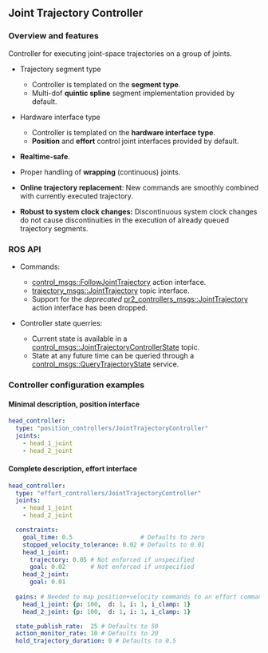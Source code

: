 ## Joint Trajectory Controller ##

### Overview and features ###

Controller for executing joint-space trajectories on a group of joints.

- Trajectory segment type
  - Controller is templated on the **segment type**.
  - Multi-dof **quintic spline** segment implementation provided by default.

- Hardware interface type
  - Controller is templated on the **hardware interface type**.
  - **Position** and **effort** control joint interfaces provided by default.

- **Realtime-safe**.

- Proper handling of **wrapping** (continuous) joints.

- **Online trajectory replacement**: New commands are smoothly combined with currently executed trajectory.

- **Robust to system clock changes:** Discontinuous system clock changes do not cause discontinuities in the execution of already queued trajectory segments.

### ROS API ###
  - Commands:
    - [control_msgs::FollowJointTrajectory](http://docs.ros.org/groovy/api/control_msgs/html/action/FollowJointTrajectory.html) action interface.
    - [trajectory_msgs::JointTrajectory](http://docs.ros.org/api/trajectory_msgs/html/msg/JointTrajectory.html) topic interface.
    - Support for the *deprecated* [pr2_controllers_msgs::JointTrajectory](http://docs.ros.org/api/pr2_controllers_msgs/html/msg/JointTrajectoryAction.html) action interface has been dropped.

  - Controller state querries:
    - Current state is available in a [control_msgs::JointTrajectoryControllerState](http://docs.ros.org/api/control_msgs/html/msg/JointTrajectoryControllerState.html) topic.
    - State at any future time can be queried through a [control_msgs::QueryTrajectoryState](http://docs.ros.org/api/control_msgs/html/srv/QueryTrajectoryState.html) service.

### Controller configuration examples ###

#### Minimal description, position interface ####

```yaml
head_controller:
  type: "position_controllers/JointTrajectoryController"
  joints:
    - head_1_joint
    - head_2_joint
```

#### Complete description, effort interface ####

```yaml
head_controller:
  type: "effort_controllers/JointTrajectoryController"
  joints:
    - head_1_joint
    - head_2_joint

  constraints:
    goal_time: 0.5                   # Defaults to zero
    stopped_velocity_tolerance: 0.02 # Defaults to 0.01
    head_1_joint:
      trajectory: 0.05 # Not enforced if unspecified
      goal: 0.02       # Not enforced if unspecified
    head_2_joint:
      goal: 0.01
      
  gains: # Needed to map position+velocity commands to an effort command
    head_1_joint: {p: 100,  d: 1, i: 1, i_clamp: 1}
    head_2_joint: {p: 100,  d: 1, i: 1, i_clamp: 1}

  state_publish_rate:  25 # Defaults to 50
  action_monitor_rate: 10 # Defaults to 20
  hold_trajectory_duration: 0 # Defaults to 0.5
```
